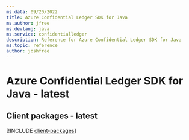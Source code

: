 ```yaml
---
ms.data: 09/20/2022
title: Azure Confidential Ledger SDK for Java
ms.author: jfree
ms.devlang: java
ms.service: confidentialledger
description: Reference for Azure Confidential Ledger SDK for Java
ms.topic: reference
author: joshfree
---
```

# Azure Confidential Ledger SDK for Java - latest

## Client packages - latest
[!INCLUDE [client-packages](confidential-ledger-client-index.md)]